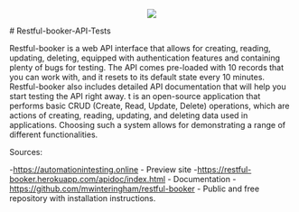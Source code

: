 <p align="center">
    <img src="https://skillicons.dev/icons?i=github,postman,github,postman,github,postman,github,postman,github,postman,github,postman,github,postman,github" />
</p>
# Restful-booker-API-Tests

Restful-booker is a web API interface that allows for creating, reading, updating, deleting, equipped with authentication features and containing plenty of bugs for testing. The API comes pre-loaded with 10 records that you can work with, and it resets to its default state every 10 minutes. Restful-booker also includes detailed API documentation that will help you start testing the API right away. 
t is an open-source application that performs basic CRUD (Create, Read, Update, Delete) operations, which are actions of creating, reading, updating, and deleting data used in applications. Choosing such a system allows for demonstrating a range of different functionalities.

Sources:

-https://automationintesting.online - Preview site
-https://restful-booker.herokuapp.com/apidoc/index.html - Documentation
-https://github.com/mwinteringham/restful-booker - Public and free repository with installation instructions.

